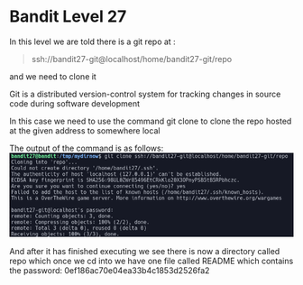 # Bandit Level 27  
  
In this level we are told there is a git repo at :  
> ssh://bandit27-git@localhost/home/bandit27-git/repo  
  
and we need to clone it  
  
  
Git is a distributed version-control system for tracking changes in source code during software development  
  
In this case we need to use the command git clone to clone the repo hosted at the given address to somewhere local  
  
The output of the command is as follows:  
![e102cbc8.png](../src/e102cbc8.png)  
  
And after it has finished executing we see there is now a directory called repo which once we cd into we have one file called README which contains the password: 0ef186ac70e04ea33b4c1853d2526fa2  
